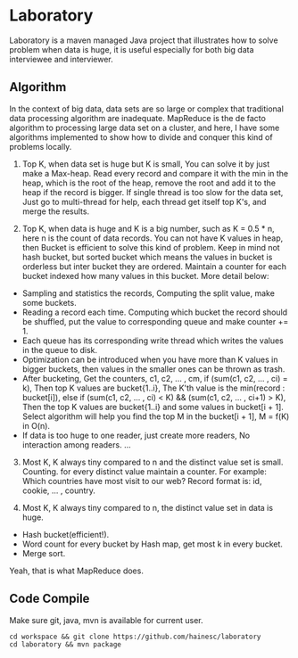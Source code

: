 Laboratory
==========

Laboratory is a maven managed Java project that illustrates how to solve 
problem when data is huge, it is useful especially for both big data 
interviewee and interviewer.

Algorithm
---------
In the context of big data, data sets are so large or complex that 
traditional data processing algorithm are inadequate. MapReduce is the de 
facto algorithm to processing large data set on a cluster, and here, I have 
some algorithms implemented to show how to divide and conquer this kind of 
problems locally.

1.  Top K, when data set is huge but K is small, You can solve it by just 
    make a Max-heap. Read every record and compare it with the min in the 
    heap, which is the root of the heap, remove the root and add it to the 
    heap if the record is bigger. If single thread is too slow for the data 
    set, Just go to multi-thread for help, each thread get itself top K's, 
    and merge the results.
  
2.  Top K, when data is huge and K is a big number, such as K = 0.5 * n, here 
    n is the count of data records. You can not have K values in heap, then 
    Bucket is efficient to solve this kind of problem. Keep in mind not hash 
    bucket, but sorted bucket which means the values in bucket is orderless 
    but inter bucket they are ordered. Maintain a counter for each bucket 
    indexed how many values in this bucket. More detail below:
  
  *  Sampling and statistics the records, Computing the split value, make some 
     buckets.
  *  Reading a record each time. Computing which bucket the record should be 
     shuffled, put the value to corresponding queue and make counter += 1. 
  *  Each queue has its corresponding write thread which writes the values in 
     the queue to disk.
  *  Optimization can be introduced when you have more than K values in bigger 
     buckets, then values in the smaller ones can be thrown as trash.
  *  After bucketing, Get the counters, c1, c2, ... , cm, 
     if (sum(c1, c2, ... , ci) = k), Then top K values are bucket{1..i}, The 
     K'th value is the min(record : bucket[i]), else if (sum(c1, c2, ... , ci) 
     < K) && (sum(c1, c2, ... , ci+1) > K), Then the top K values are 
     bucket{1..i} and some values in bucket[i + 1]. Select algorithm will help 
     you find the top M in the bucket[i + 1], M = f(K) in O(n).
  *  If data is too huge to one reader, just create more readers, No 
     interaction among readers. ...
    
3.  Most K, K always tiny compared to n and the distinct value set is small.
    Counting. for every distinct value maintain a counter. For example: Which 
    countries have most visit to our web? 
    Record format is: id, cookie, ... , country.
    
4.  Most K, K always tiny compared to n, the distinct value set in data is 
    huge.
  *  Hash bucket(efficient!).
  *  Word count for every bucket by Hash map, get most k in every bucket.
  *  Merge sort.

  Yeah, that is what MapReduce does.

Code Compile
------------
Make sure git, java, mvn is available for current user.

```shell
cd workspace && git clone https://github.com/hainesc/laboratory
cd laboratory && mvn package
```
